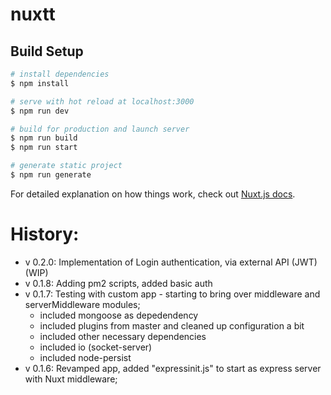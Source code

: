 # nuxtt

## Build Setup

```bash
# install dependencies
$ npm install

# serve with hot reload at localhost:3000
$ npm run dev

# build for production and launch server
$ npm run build
$ npm run start

# generate static project
$ npm run generate
```

For detailed explanation on how things work, check out [Nuxt.js docs](https://nuxtjs.org).


History:
========

- v 0.2.0: Implementation of Login authentication, via external API (JWT) (WIP)
- v 0.1.8: Adding pm2 scripts, added basic auth 
- v 0.1.7: Testing with custom app - starting to bring over middleware and serverMiddleware modules;
  - included mongoose as depedendency
  - included plugins from master and cleaned up configuration a bit
  - included other necessary dependencies
  - included io (socket-server)
  - included node-persist
- v 0.1.6: Revamped app, added "expressinit.js" to start as express server with Nuxt middleware;
